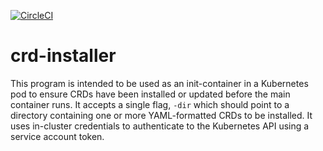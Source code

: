 [![CircleCI](https://circleci.com/gh/giantswarm/crd-installer.svg?style=shield)](https://circleci.com/gh/giantswarm/crd-installer)

# crd-installer

This program is intended to be used as an init-container in a Kubernetes pod to ensure CRDs have been installed or 
updated before the main container runs. It accepts a single flag, `-dir` which should point to a directory containing
one or more YAML-formatted CRDs to be installed. It uses in-cluster credentials to authenticate to the Kubernetes API
using a service account token.
